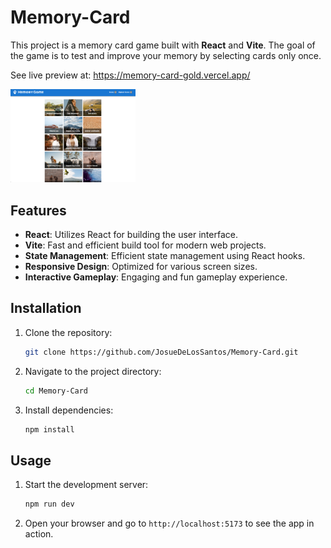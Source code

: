 # Memory-Card

This project is a memory card game built with **React** and **Vite**. The goal of the game is to test and improve your memory by selecting cards only once.

See live preview at: https://memory-card-gold.vercel.app/

<a href="https://github.com/JosueDeLosSantos/Memory-Card.git">
  <img alt="Memory Game landing page" src="./public/memory-game.png" width="200"/>
</a>

## Features

-   **React**: Utilizes React for building the user interface.
-   **Vite**: Fast and efficient build tool for modern web projects.
-   **State Management**: Efficient state management using React hooks.
-   **Responsive Design**: Optimized for various screen sizes.
-   **Interactive Gameplay**: Engaging and fun gameplay experience.

## Installation

1. Clone the repository:
    ```bash
    git clone https://github.com/JosueDeLosSantos/Memory-Card.git
    ```
2. Navigate to the project directory:
    ```bash
    cd Memory-Card
    ```
3. Install dependencies:
    ```bash
    npm install
    ```

## Usage

1. Start the development server:
    ```bash
    npm run dev
    ```
2. Open your browser and go to `http://localhost:5173` to see the app in action.
